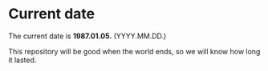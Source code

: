 # Current date

The current date is **1987.01.05.** (YYYY.MM.DD.)

This repository will be good when the world ends, so we will know how long it lasted.
